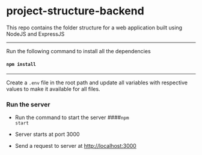 # project-structure-backend
This repo contains the folder structure for a web application built using NodeJS and ExpressJS

---
Run the following command to install all the dependencies

#### <code>npm install</code>


---
Create a <code>.env</code> file in the root path and update all variables with respective values to make it available for all files.

### Run the server

* Run the command to start the server ####<code>npm start</code>

* Server starts at port 3000

* Send a request to server at [http://localhost:3000](http://localhost:3000)
